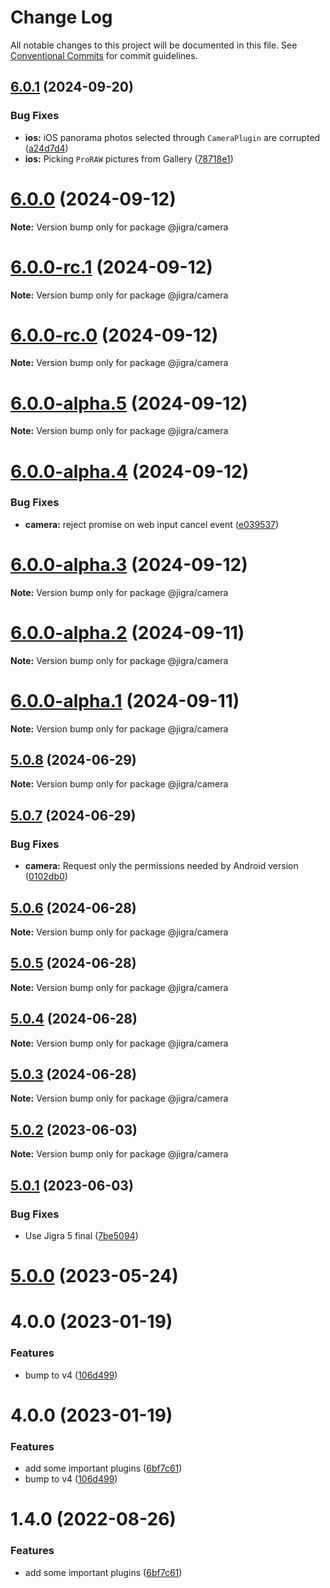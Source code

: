 # Change Log

All notable changes to this project will be documented in this file.
See [Conventional Commits](https://conventionalcommits.org) for commit guidelines.

## [6.0.1](https://github.com/familyjs/jigra-plugins/compare/@jigra/camera@6.0.0...@jigra/camera@6.0.1) (2024-09-20)

### Bug Fixes

- **ios:** iOS panorama photos selected through `CameraPlugin` are corrupted ([a24d7d4](https://github.com/familyjs/jigra-plugins/commit/a24d7d48d35b3c73d94d8594d29792e9af964d53))
- **ios:** Picking `ProRAW` pictures from Gallery ([78718e1](https://github.com/familyjs/jigra-plugins/commit/78718e181ec099e1a082d51f19e74709d24a0eb4))

# [6.0.0](https://github.com/familyjs/jigra-plugins/compare/@jigra/camera@6.0.0-rc.1...@jigra/camera@6.0.0) (2024-09-12)

**Note:** Version bump only for package @jigra/camera

# [6.0.0-rc.1](https://github.com/familyjs/jigra-plugins/compare/@jigra/camera@6.0.0-rc.0...@jigra/camera@6.0.0-rc.1) (2024-09-12)

**Note:** Version bump only for package @jigra/camera

# [6.0.0-rc.0](https://github.com/familyjs/jigra-plugins/compare/@jigra/camera@6.0.0-alpha.5...@jigra/camera@6.0.0-rc.0) (2024-09-12)

**Note:** Version bump only for package @jigra/camera

# [6.0.0-alpha.5](https://github.com/familyjs/jigra-plugins/compare/@jigra/camera@6.0.0-alpha.4...@jigra/camera@6.0.0-alpha.5) (2024-09-12)

**Note:** Version bump only for package @jigra/camera

# [6.0.0-alpha.4](https://github.com/familyjs/jigra-plugins/compare/@jigra/camera@6.0.0-alpha.3...@jigra/camera@6.0.0-alpha.4) (2024-09-12)

### Bug Fixes

- **camera:** reject promise on web input cancel event ([e039537](https://github.com/familyjs/jigra-plugins/commit/e039537da00d52122ff1f7bda42ed8c52fc96969))

# [6.0.0-alpha.3](https://github.com/familyjs/jigra-plugins/compare/@jigra/camera@6.0.0-alpha.2...@jigra/camera@6.0.0-alpha.3) (2024-09-12)

**Note:** Version bump only for package @jigra/camera

# [6.0.0-alpha.2](https://github.com/familyjs/jigra-plugins/compare/@jigra/camera@6.0.0-alpha.1...@jigra/camera@6.0.0-alpha.2) (2024-09-11)

**Note:** Version bump only for package @jigra/camera

# [6.0.0-alpha.1](https://github.com/familyjs/jigra-plugins/compare/@jigra/camera@5.0.8...@jigra/camera@6.0.0-alpha.1) (2024-09-11)

**Note:** Version bump only for package @jigra/camera

## [5.0.8](https://github.com/familyjs/jigra-plugins/compare/@jigra/camera@5.0.7...@jigra/camera@5.0.8) (2024-06-29)

**Note:** Version bump only for package @jigra/camera

## [5.0.7](https://github.com/familyjs/jigra-plugins/compare/@jigra/camera@5.0.6...@jigra/camera@5.0.7) (2024-06-29)

### Bug Fixes

- **camera:** Request only the permissions needed by Android version ([0102db0](https://github.com/familyjs/jigra-plugins/commit/0102db022367caeea2280663a50b28af927ee465))

## [5.0.6](https://github.com/familyjs/jigra-plugins/compare/@jigra/camera@5.0.5...@jigra/camera@5.0.6) (2024-06-28)

**Note:** Version bump only for package @jigra/camera

## [5.0.5](https://github.com/familyjs/jigra-plugins/compare/@jigra/camera@5.0.4...@jigra/camera@5.0.5) (2024-06-28)

**Note:** Version bump only for package @jigra/camera

## [5.0.4](https://github.com/familyjs/jigra-plugins/compare/@jigra/camera@5.0.3...@jigra/camera@5.0.4) (2024-06-28)

**Note:** Version bump only for package @jigra/camera

## [5.0.3](https://github.com/familyjs/jigra-plugins/compare/@jigra/camera@5.0.2...@jigra/camera@5.0.3) (2024-06-28)

**Note:** Version bump only for package @jigra/camera

## [5.0.2](https://github.com/familyjs/jigra-plugins/compare/@jigra/camera@5.0.1...@jigra/camera@5.0.2) (2023-06-03)

**Note:** Version bump only for package @jigra/camera

## [5.0.1](https://github.com/familyjs/jigra-plugins/compare/@jigra/camera@5.0.0...@jigra/camera@5.0.1) (2023-06-03)

### Bug Fixes

- Use Jigra 5 final ([7be5094](https://github.com/familyjs/jigra-plugins/commit/7be509425c5cc9f21b1f9e78794b2c6b76ca7702))

# [5.0.0](https://github.com/familyjs/jigra-plugins/compare/@jigra/camera@1.4.0...@jigra/camera@5.0.0) (2023-05-24)

# 4.0.0 (2023-01-19)

### Features

- bump to v4 ([106d499](https://github.com/familyjs/jigra-plugins/commit/106d49991e82a0505a82571530b73fcda020e7e4))

# 4.0.0 (2023-01-19)

### Features

- add some important plugins ([6bf7c61](https://github.com/navify/jigra-plugins/commit/6bf7c61ba5ad99cf0474cb2cc9599d0f8fedeb45))
- bump to v4 ([106d499](https://github.com/navify/jigra-plugins/commit/106d49991e82a0505a82571530b73fcda020e7e4))

# 1.4.0 (2022-08-26)

### Features

- add some important plugins ([6bf7c61](https://github.com/navify/jigra-plugins/commit/6bf7c61ba5ad99cf0474cb2cc9599d0f8fedeb45))
